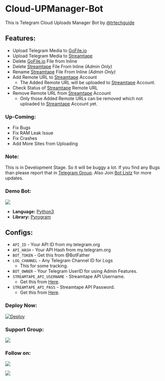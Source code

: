 # Cloud-UPManager-Bot
This is Telegram Cloud Uploads Manager Bot by [@trtechguide](https://github.com/TR-TECH-GUIDE)

## Features:
- Upload Telegram Media to [GoFile.io](https://gofile.io/)
- Upload Telegram Media to [Streamtape](https://streamtape.com/)
- Delete [GoFile.io](https://gofile.io/) File from Inline
- Delete [Streamtape](https://streamtape.com/) File From Inline *(Admin Only)*
- Rename [Streamtape](https://streamtape.com/) File From Inline *(Admin Only)*
- Add Remote URL to [Streamtape](https://streamtape.com/) Account
	- The Added Remote URL will be uploaded to [Streamtape](https://streamtape.com/) Account.
- Check Status of [Streamtape](https://streamtape.com/) Remote URL
- Remove Remote URL from [Streamtape](https://streamtape.com/) Account
	- Only those Added Remote URLs can be removed which not uploaded to [Streamtape](https://streamtape.com/) Account yet.

### Up-Coming:
- Fix Bugs
- Fix RAM Leak Issue
- Fix Crashes
- Add More Sites from Uploading

### Note:
This is in Development Stage. So it will be buggy a lot. If you find any Bugs than please report that in [Telegram Group](https://t.me/trtechguide). Also Join [Bot Listz](https://t.me/tgbotlistz) for more updates.

### Demo Bot:
<a href="http://t.me/clouduptrmanagerbot"><img src="https://trtechguide.files.wordpress.com/2021/08/photo_2021-08-04_16-51-58.jpg"></a>

* **Language:** [Python3](https://www.python.org)
* **Library:** [Pyrogram](https://docs.pyrogram.org)

## Configs:
- `API_ID` - Your API ID from my.telegram.org
- `API_HASH` - Your API Hash from my.telegram.org
- `BOT_TOKEN` - Get this from @BotFather
- `LOG_CHANNEL` - Any Telegram Channel ID for Logs
	- This for some tracking.
- `BOT_OWNER` - Your Telegram UserID for using Admin Features.
- `STREAMTAPE_API_USERNAME` - Streamtape API Username.
	- Get this from [Here](https://streamtape.com/accpanel#collapseThree).
- `STREAMTAPE_API_PASS` - Streamtape API Password.
	- Get this from [Here](https://streamtape.com/accpanel#collapseThree).

### Deploy Now:
[![Deploy](https://www.herokucdn.com/deploy/button.svg)](https://heroku.com/deploy?template=https://github.com/TR-TECH-GUIDE/Cloud-Up-Manager)

### Support Group:
<a href="https://t.me/trtechguide"><img src="https://trtechguide.files.wordpress.com/2021/07/untitled-design-2.png"></a>

### Follow on:
<p align="left">
<a href="https://github.com/TR-TECH-GUIDE"><img src="https://img.shields.io/badge/GitHub-Follow%20on%20GitHub-inactive.svg?logo=github"></a>
</p>
<p align="left">
<a href="https://trtechguide.wordpress.com"><img src="https://img.shields.io/badge/Wordpress-Follow%20on%20Twitter-informational.svg?logo=wordpress"></a>
</p>
